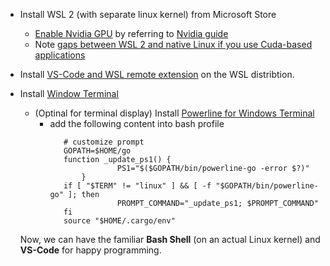* Install WSL 2 (with separate linux kernel) from Microsoft Store
  * [Enable Nvidia GPU](https://docs.microsoft.com/en-us/windows/ai/directml/gpu-cuda-in-wsl) by referring to [Nvidia guide](https://docs.nvidia.com/cuda/wsl-user-guide/index.html)
  * Note [gaps between WSL 2 and native Linux if you use Cuda-based applications](https://developer.nvidia.com/blog/leveling-up-cuda-performance-on-wsl2-with-new-enhancements/)

* Install [VS-Code and WSL remote extension](https://docs.microsoft.com/en-us/windows/wsl/tutorials/wsl-vscode) on the WSL distribtion.
* Install [Window Terminal](https://github.com/microsoft/terminal)
  * (Optinal for terminal display) Install [Powerline for Windows Terminal](https://docs.microsoft.com/en-us/windows/terminal/tutorials/powerline-setup)
    * add the following content into bash profile
      ```
         # customize prompt
         GOPATH=$HOME/go
         function _update_ps1() {
                     PS1="$($GOPATH/bin/powerline-go -error $?)"
             }
         if [ "$TERM" != "linux" ] && [ -f "$GOPATH/bin/powerline-go" ]; then
                     PROMPT_COMMAND="_update_ps1; $PROMPT_COMMAND"
         fi
         source "$HOME/.cargo/env"
      ```
    
   Now, we can have the familiar **Bash Shell** (on an actual Linux kernel) and **VS-Code** for happy programming.
